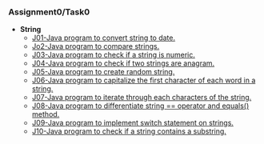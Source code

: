 ### Assignment0/Task0
* **String**
  * [J01-Java program to convert string to date.](https://github.com/jayakumari1503/NAAD/blob/main/Task0/String/J01.java)
  * [Jo2-Java program to compare strings.](https://github.com/jayakumari1503/NAAD/blob/main/Task0/String/J02.java)
  * [J03-Java program to check if a string is numeric.](https://github.com/jayakumari1503/NAAD/blob/main/Task0/String/J03.java)
  * [J04-Java program to check if two strings are anagram.](https://github.com/jayakumari1503/NAAD/blob/main/Task0/String/J04.java)
  * [J05-Java program to create random string.](https://github.com/jayakumari1503/NAAD/blob/main/Task0/String/J05.java)
  * [J06-Java program to capitalize the first character of each word in a string.]()
  * [J07-Java program to iterate through each characters of the string.]()
  * [J08-Java program to differentiate string == operator and equals() method.](https://github.com/jayakumari1503/NAAD/blob/main/Task0/String/J08.java)
  * [J09-Java program to implement switch statement on strings.](https://github.com/jayakumari1503/NAAD/blob/main/Task0/String/J09.java)
  * [J10-Java program to check if a string contains a substring.](https://github.com/jayakumari1503/NAAD/blob/main/Task0/String/J10.java)
